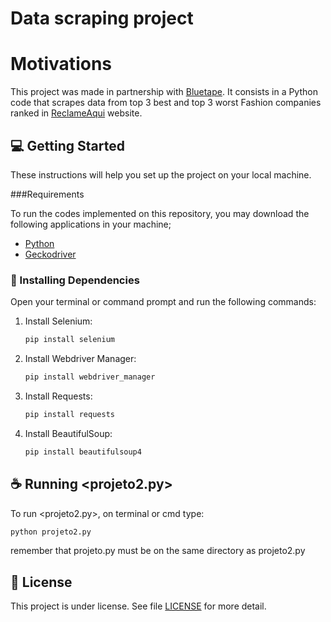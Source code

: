 # Data scraping project

# Motivations
This project was made in partnership with [Bluetape](https://bluetape.com.br/). It consists in a Python code that scrapes data from top 3 best and top 3 worst Fashion companies ranked in 
[ReclameAqui](https://www.reclameaqui.com.br/) website. 

## 💻 Getting Started

These instructions will help you set up the project on your local machine.

###Requirements

To run the codes implemented on this repository, you may download the following applications in your machine;

- [Python](https://www.python.org/downloads/)
- [Geckodriver](https://github.com/mozilla/geckodriver/releases)

### 🚀 Installing Dependencies

Open your terminal or command prompt and run the following commands:

1. Install Selenium:
   
   ```bash
   pip install selenium
   
3. Install Webdriver Manager:
   
   ```bash
   pip install webdriver_manager
   
5. Install Requests:
   
   ```bash
   pip install requests
   
7. Install BeautifulSoup:
   
   ```bash
   pip install beautifulsoup4
   

## ☕ Running <projeto2.py>

To run <projeto2.py>, on terminal or cmd type:

```bash
python projeto2.py
```

remember that projeto.py must be on the same directory as projeto2.py

## 📝 License

This project is under license. See file [LICENSE](LICENSE.md) for more detail.
